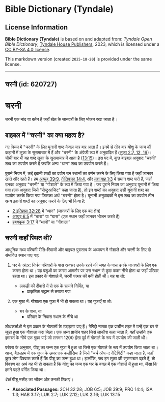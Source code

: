 # Bible Dictionary (Tyndale)

## License Information

**Bible Dictionary (Tyndale)** is based on and adapted from: _Tyndale Open Bible Dictionary_, [Tyndale House Publishers](https://tyndaleopenresources.com/), 2023, which is licensed under a [CC BY-SA 4.0 license](https://creativecommons.org/licenses/by-sa/4.0/legalcode.en).

This markdown version (created `2025-10-20`) is provided under the same license.



--------------------------------

## चरनी (id: 620727)

चरनी
====

चरनी एक नांद या बर्तन है जहाँ खेत के जानवरों के लिए भोजन रखा जाता है।

बाइबल में "चरनी" का क्या महत्व है?
----------------------------------

नए नियम में "चरनी" के लिए यूनानी शब्द केवल चार बार आता है। इनमें से तीन बार यीशु के जन्म की कहानी में लूका के सुसमाचार में हैं और "चरनी" के अंग्रेजी रूप में अनुवादित हैं ([लूका 2:7, 12, 16](https://ref.ly/Luke2:7,Luke2:12,Luke2:16))। चौथी बार भी यह शब्द लूका के सुसमाचार में आता है ([13:15](https://ref.ly/Luke13:15))। इस पद में, कुछ बाइबल अनुवाद "चरनी" शब्द का उपयोग करते हैं जबकि अन्य "थान" शब्द का उपयोग करते हैं।

पुराने नियम में, कई इब्रानी शब्दों का प्रयोग उन स्थानों का वर्णन करने के लिए किया गया है जहाँ जानवर खाते और रहते हैं। हम [अय्यूब 39:9](https://ref.ly/Job39:9), [नीतिवचन 14:4](https://ref.ly/Prov14:4), और [यशायाह 1:3](https://ref.ly/Isa1:3) में समान शब्द पाते हैं, जहाँ उनका अनुवाद "चरनी" या "गोशाले" के रूप में किया गया है। जब पुराने नियम का अनुवाद यूनानी में किया गया (एक अनुवाद जिसे "सेप्टुआजिंट" कहा जाता है), तो इन शब्दों का अनुवाद उसी यूनानी शब्द का उपयोग करके किया गया जिसका अर्थ "चरनी" होता है। यूनानी अनुवादकों ने इस शब्द का उपयोग तीन अन्य इब्रानी शब्दों का अनुवाद करने के लिए भी किया है:

* [2 इतिहास 32:28](https://ref.ly/2Chr32:28) में "थान" (जानवरों के लिए एक बंद क्षेत्र)
* [अय्यूब 6:5](https://ref.ly/Job6:5) में “चारा” या “घास” (एक स्थान जहाँ जानवर भोजन करते हैं)
* [हबक्कूक 3:17](https://ref.ly/Hab3:17) में “थानों” या “गौशाला”

चरनी कहाँ स्थित थी?
-------------------

आधुनिक मध्य पश्चिमी रीति\-रिवाजों और बाइबल पुरातत्व के अध्ययन में गोशाले और चरनी के लिए दो संभावित स्थान पाए गए:

1. घर के अंदर: निर्धन परिवारों के पास अक्सर उनके रहने की जगह के पास उनके जानवरों के लिए एक कमरा होता था। यह पशुओं का कमरा आमतौर पर उस स्थान से कुछ कदम नीचे होता था जहाँ परिवार रहता था। इस प्रकार के गोशाले में, चरनी पत्थर की बनी होती थी। यह या तो:

    * लकड़ी की दीवारों में से एक के सामने निर्मित, या
        * प्राकृतिक चट्टान से तराशा गया
2. एक गुफा में: गौशाला एक गुफा में भी हो सकता था। यह गुफाएँ या तो:

    * घर के पास, या
        * परिवार के निवास स्थान के नीचे था

शोधकर्ताओं ने इस प्रकार के गोशालों के उदाहरण पाए हैं। मेगिद्दो नामक एक प्राचीन शहर में उन्हें एक घर से जुड़ा हुआ एक गौशाला कक्ष मिला। एक अन्य प्राचीन शहर जिसे लाकीश कहा जाता है, वहाँ उन्होंने एक इमारत के नीचे एक गुफा पाई जो लगभग 1200 ईसा पूर्व में गोशाले के रूप में उपयोग की जाती थी।

परंपरा के अनुसार, यीशु का जन्म एक गुफा में हुआ था जिसे एक गोशाले के रूप में उपयोग किया जाता था। आज, बैतलहम में एक गुफा के ऊपर एक कलीसिया है जिसे "चर्च ऑफ द नेटिविटी" कहा जाता है, जहाँ कुछ लोग विश्वास करते हैं कि यीशु का जन्म हुआ था। हालाँकि, जब हम लूका की सुसमाचार पढ़ते हैं, तो विवरण का अर्थ यह भी हो सकता है कि यीशु का जन्म एक घर के बगल में एक गोशाले में हुआ था, जैसा कि हमने पहले वर्णित किया था।

*देखें* यीशु मसीह का जीवन और उनकी शिक्षाएं।

* **Associated Passages:** 2CH 32:28; JOB 6:5; JOB 39:9; PRO 14:4; ISA 1:3; HAB 3:17; LUK 2:7; LUK 2:12; LUK 2:16; LUK 13:15

